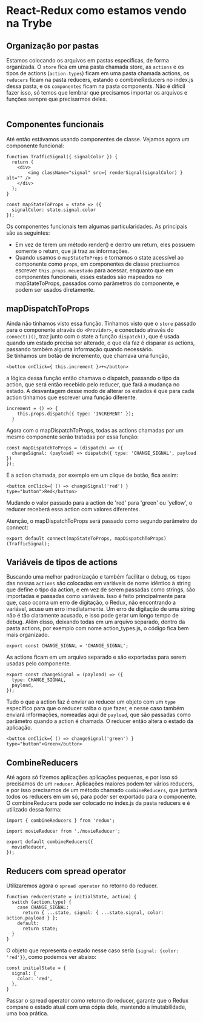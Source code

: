 # React-Redux como estamos vendo na Trybe

## Organização por pastas 

Estamos colocando os arquivos em pastas específicas, de forma organizada. O `store` fica em uma pasta chamada store, as `actions` e os tipos de actions (`action.types`) ficam em uma pasta chamada actions, os `reducers` ficam na pasta reducers, estando o combineReducers no index.js dessa pasta, e os `componentes` ficam na pasta components. Não é difícil fazer isso, só temos que lembrar que precisamos importar os arquivos e funções sempre que precisarmos deles.
<br /><br />

## Componentes funcionais

Até então estávamos usando componentes de classe. Vejamos agora um componente funcional:

```JSX
function TrafficSignal({ signalColor }) {
  return (
    <div>
        <img className="signal" src={ renderSignal(signalColor) } alt="" />
    </div>
  );
}

const mapStateToProps = state => ({
  signalColor: state.signal.color
});
```

Os componentes funcionais tem algumas particularidades. As principais são as seguintes:
-  Em vez de terem um método render() e dentro um return, eles possuem somente o return, que já traz as informações.
- Quando usamos o `mapStateToProps` e tornamos o state acessível ao componente como `props`, em componentes de classe precisamos escrever `this.props.meuestado` para acessar, enquanto que em componentes funcionais, esses estados são mapeados no mapStateToProps, passados como parâmetros do componente, e podem ser usados diretamente.

## mapDispatchToProps
Ainda não tínhamos visto essa função. Tínhamos visto que o `store` passado para o componente através do `<Provider>`, e conectado através do `connect()()`, traz junto com o state a função `dispatch()`, que é usada quando um estado precisa ser alterado, o que ela faz é disparar as actions, passando também alguma informação quando necessário.
<br>
Se tínhamos um botão de incremento, que chamava uma função,
```JSX
<button onClick={ this.increment }>+</button>
```
a lógica dessa função então chamava o dispatch, passando o tipo da action, que será então recebido pelo reducer, que fará a mudança no estado. A desvantagem desse modo de alterar os estados é que para cada action tínhamos que escrever uma função diferente.

```JSX
increment = () => {
    this.props.dispatch({ type: 'INCREMENT' });
  }
```

Agora com o mapDispatchToProps, todas as actions chamadas por um mesmo componente serão tratadas por essa função:

```JSX
const mapDispatchToProps = (dispatch) => ({
  changeSignal: (payload) => dispatch({ type: 'CHANGE_SIGNAL', payload })
});
```
E a action chamada, por exemplo em um clique de botão, fica assim:

```JSX
<button onClick={ () => changeSignal('red') } type="button">Red</button>
```

Mudando o valor passado para a action de 'red' para 'green' ou 'yellow', o reducer receberá essa action com valores diferentes.

Atenção, o mapDispatchToProps será passado como segundo parâmetro do connect:

```JSX
export default connect(mapStateToProps, mapDispatchToProps)(TrafficSignal);
```
## Variáveis de tipos de actions
Buscando uma melhor padronização e também facilitar o debug, os `tipos` das nossas `actions` são colocadas em variáveis de nome idêntico à string que define o tipo da action, e em vez de serem passadas como strings, são importadas e passadas como variáveis. Isso é feito principalmente para que, caso ocorra um erro de digitação, o Redux, não encontrando a variável, acuse um erro imediatamente. Um erro de digitação de uma string não é tão claramente acusado, e isso pode gerar um longo tempo de debug. Além disso, deixando todas em um arquivo separado, dentro da pasta actions, por exemplo com nome action_types.js, o código fica bem mais organizado.

```JSX
export const CHANGE_SIGNAL = 'CHANGE_SIGNAL';
```
As actions ficam em um arquivo separado e são exportadas para serem usadas pelo componente. 

```JSX
export const changeSignal = (payload) => ({
  type: CHANGE_SIGNAL,
  payload,
});
```
Tudo o que a action faz é enviar ao reducer um objeto com um `type` específico para que o reducer saiba o que fazer, e nesse caso também enviará informações, nomeadas aqui de `payload`, que são passadas como parâmetro quando a action é chamada. O reducer então altera o estado da aplicação.

```JSX
<button onClick={ () => changeSignal('green') } type="button">Green</button>
```

## CombineReducers
Até agora só fizemos aplicações aplicações pequenas, e por isso só precisamos de um `reducer`. Aplicações maiores podem ter vários reducers, e por isso precisamos de um método chamado `combineReducers`, que juntará todos os reducers em um só, para poder ser exportado para o componente. O combineReducers pode ser colocado no index.js da pasta reducers e é utilizado dessa forma:

```JSX
import { combineReducers } from 'redux';

import movieReducer from './movieReducer';

export default combineReducers({
  movieReducer,
});
```
## Reducers com spread operator
Utilizaremos agora o `spread operator` no retorno do reducer. 

```JSX
function reducer(state = initialState, action) {
  switch (action.type) {
    case CHANGE_SIGNAL:
      return { ...state, signal: { ...state.signal, color: action.payload } };
    default:
      return state;
  }
}
```
O objeto que representa o estado nesse caso seria `{signal: {color: 'red'}}`, como podemos ver abaixo:

```JSX
const initialState = {
  signal: {
    color: 'red',
  },
}
```
Passar o spread operator como retorno do reducer, garante que o Redux compare o estado atual com uma cópia dele, mantendo a imutabilidade, uma boa prática.



